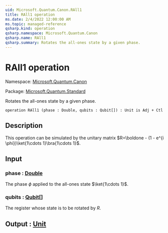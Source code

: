 ```yaml
---
uid: Microsoft.Quantum.Canon.RAll1
title: RAll1 operation
ms.date: 2/4/2022 12:00:00 AM
ms.topic: managed-reference
qsharp.kind: operation
qsharp.namespace: Microsoft.Quantum.Canon
qsharp.name: RAll1
qsharp.summary: Rotates the all-ones state by a given phase.
---
```


# RAll1 operation

Namespace: [Microsoft.Quantum.Canon](xref:Microsoft.Quantum.Canon)

Package: [Microsoft.Quantum.Standard](https://nuget.org/packages/Microsoft.Quantum.Standard)


Rotates the all-ones state by a given phase.

```qsharp
operation RAll1 (phase : Double, qubits : Qubit[]) : Unit is Adj + Ctl
```


## Description

This operation can be simulated by the unitary matrix$R=\boldone - (1 - e^{i \phi})\ket{1\cdots 1}\bra{1\cdots 1}$.

## Input

### phase : [Double](xref:microsoft.quantum.qsharp.valueliterals#double-literals)

The phase $\phi$ applied to the all-ones state $\ket{1\cdots 1}$.


### qubits : [Qubit](xref:microsoft.quantum.qsharp.valueliterals#qubit-literals)[]

The register whose state is to be rotated by $R$.



## Output : [Unit](xref:microsoft.quantum.qsharp.valueliterals#unit-literal)


